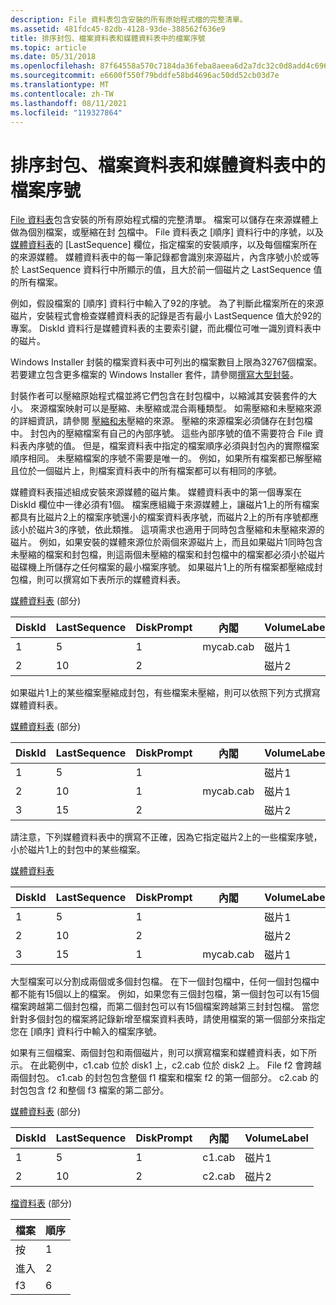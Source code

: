 ```yaml
---
description: File 資料表包含安裝的所有原始程式檔的完整清單。
ms.assetid: 481fdc45-82db-4128-93de-388562f636e9
title: 排序封包、檔案資料表和媒體資料表中的檔案序號
ms.topic: article
ms.date: 05/31/2018
ms.openlocfilehash: 87f64558a570c7184da36feba8aeea6d2a7dc32c0d8add4c6963dece131c4849
ms.sourcegitcommit: e6600f550f79bddfe58bd4696ac50dd52cb03d7e
ms.translationtype: MT
ms.contentlocale: zh-TW
ms.lasthandoff: 08/11/2021
ms.locfileid: "119327864"
---
```

# <a name="ordering-file-sequence-numbers-in-a-cabinet-file-table-and-media-table"></a>排序封包、檔案資料表和媒體資料表中的檔案序號

[File 資料表](file-table.md)包含安裝的所有原始程式檔的完整清單。 檔案可以儲存在來源媒體上做為個別檔案，或壓縮在封 [包](cabinet-files.md)檔中。 File 資料表之 [順序] 資料行中的序號，以及 [媒體資料表](media-table.md)的 [LastSequence] 欄位，指定檔案的安裝順序，以及每個檔案所在的來源媒體。 媒體資料表中的每一筆記錄都會識別來源磁片，內含序號小於或等於 LastSequence 資料行中所顯示的值，且大於前一個磁片之 LastSequence 值的所有檔案。

例如，假設檔案的 [順序] 資料行中輸入了92的序號。 為了判斷此檔案所在的來源磁片，安裝程式會檢查媒體資料表的記錄是否有最小 LastSequence 值大於92的專案。 DiskId 資料行是媒體資料表的主要索引鍵，而此欄位可唯一識別資料表中的磁片。

Windows Installer 封裝的檔案資料表中可列出的檔案數目上限為32767個檔案。 若要建立包含更多檔案的 Windows Installer 套件，請參閱[撰寫大型封裝](authoring-a-large-package.md)。

封裝作者可以壓縮原始程式檔並將它們包含在封包檔中，以縮減其安裝套件的大小。 來源檔案映射可以是壓縮、未壓縮或混合兩種類型。 如需壓縮和未壓縮來源的詳細資訊，請參閱 [壓縮和未](compressed-and-uncompressed-sources.md)壓縮的來源。 壓縮的來源檔案必須儲存在封包檔中。 封包內的壓縮檔案有自己的內部序號。 這些內部序號的值不需要符合 File 資料表內序號的值。 但是，檔案資料表中指定的檔案順序必須與封包內的實際檔案順序相同。 未壓縮檔案的序號不需要是唯一的。 例如，如果所有檔案都已解壓縮且位於一個磁片上，則檔案資料表中的所有檔案都可以有相同的序號。

媒體資料表描述組成安裝來源媒體的磁片集。 媒體資料表中的第一個專案在 DiskId 欄位中一律必須有1個。 檔案應組織于來源媒體上，讓磁片1上的所有檔案都具有比磁片2上的檔案序號還小的檔案資料表序號，而磁片2上的所有序號都應該小於磁片3的序號，依此類推。 這項需求也適用于同時包含壓縮和未壓縮來源的磁片。 例如，如果安裝的媒體來源位於兩個來源磁片上，而且如果磁片1同時包含未壓縮的檔案和封包檔，則這兩個未壓縮的檔案和封包檔中的檔案都必須小於磁片磁碟機上所儲存之任何檔案的最小檔案序號。 如果磁片1上的所有檔案都壓縮成封包檔，則可以撰寫如下表所示的媒體資料表。

[媒體資料表](media-table.md) (部分) 



| DiskId | LastSequence | DiskPrompt | 內閣   | VolumeLabel |
|--------|--------------|------------|-----------|-------------|
| 1      | 5            | 1          | mycab.cab | 磁片1      |
| 2      | 10           | 2          |           | 磁片2      |



 

如果磁片1上的某些檔案壓縮成封包，有些檔案未壓縮，則可以依照下列方式撰寫媒體資料表。

[媒體資料表](media-table.md) (部分) 



| DiskId | LastSequence | DiskPrompt | 內閣   | VolumeLabel |
|--------|--------------|------------|-----------|-------------|
| 1      | 5            | 1          |           | 磁片1      |
| 2      | 10           | 1          | mycab.cab | 磁片1      |
| 3      | 15           | 2          |           | 磁片2      |



 

請注意，下列媒體資料表中的撰寫不正確，因為它指定磁片2上的一些檔案序號，小於磁片1上的封包中的某些檔案。

[媒體資料表](media-table.md)



| DiskId | LastSequence | DiskPrompt | 內閣   | VolumeLabel |
|--------|--------------|------------|-----------|-------------|
| 1      | 5            | 1          |           | 磁片1      |
| 2      | 10           | 2          |           | 磁片2      |
| 3      | 15           | 1          | mycab.cab | 磁片1      |



 

大型檔案可以分割成兩個或多個封包檔。 在下一個封包檔中，任何一個封包檔中都不能有15個以上的檔案。 例如，如果您有三個封包檔，第一個封包可以有15個檔案跨越第二個封包檔，而第二個封包可以有15個檔案跨越第三封封包檔。 當您針對多個封包的檔案將記錄新增至檔案資料表時，請使用檔案的第一個部分來指定您在 [順序] 資料行中輸入的檔案序號。

如果有三個檔案、兩個封包和兩個磁片，則可以撰寫檔案和媒體資料表，如下所示。 在此範例中，c1.cab 位於 disk1 上，c2.cab 位於 disk2 上。 File f2 會跨越兩個封包。 c1.cab 的封包包含整個 f1 檔案和檔案 f2 的第一個部分。 c2.cab 的封包包含 f2 和整個 f3 檔案的第二部分。

[媒體資料表](media-table.md) (部分) 



| DiskId | LastSequence | DiskPrompt | 內閣 | VolumeLabel |
|--------|--------------|------------|---------|-------------|
| 1      | 5            | 1          | c1.cab  | 磁片1      |
| 2      | 10           | 2          | c2.cab  | 磁片2      |



 

[檔資料表](file-table.md) (部分) 



| 檔案 | 順序 |
|------|----------|
| 按   | 1        |
| 進入   | 2        |
| f3   | 6        |



 

 

 




